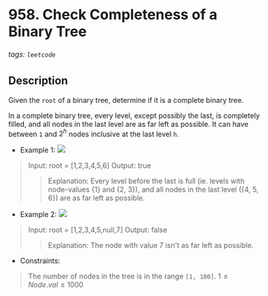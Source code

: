 # 958. Check Completeness of a Binary Tree
###### tags: `leetcode`
## Description
Given the `root` of a binary tree, determine if it is a complete binary tree.

In a complete binary tree, every level, except possibly the last, is completely filled, and all nodes in the last level are as far left as possible. It can have between `1` and $2^h$ nodes inclusive at the last level `h`.

- Example 1:
![](https://assets.leetcode.com/uploads/2018/12/15/complete-binary-tree-1.png)

>Input: root = [1,2,3,4,5,6]
Output: true
>>Explanation: Every level before the last is full (ie. levels with node-values {1} and {2, 3}), and all nodes in the last level ({4, 5, 6}) are as far left as possible.

- Example 2:
![](https://assets.leetcode.com/uploads/2018/12/15/complete-binary-tree-2.png)

>Input: root = [1,2,3,4,5,null,7]
Output: false
>>Explanation: The node with value 7 isn't as far left as possible.

- Constraints:

>The number of nodes in the tree is in the range `[1, 100]`.
$1 \leq Node.val \leq 1000$

